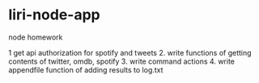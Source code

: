 # liri-node-app
node homework


1 get api authorization for spotify and tweets
2. write functions of getting contents of twitter, omdb, spotify
3. write command actions
4. write appendfile function of adding results to log.txt
